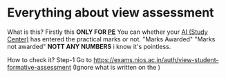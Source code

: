 # Everything about view assessment
What is this?
Firstly this **ONLY FOR [PE](https://nios-students.pages.dev/wiki/Exams-Assignments)** 
You can whether your [AI (Study Center)](https://nios-students.pages.dev/wiki/Glossary#:~:text=AI/SC%3A%20Accredited%20Institutes/Study%20Centre) has entered the practical 
 marks or not. "Marks Awarded" "Marks not awarded" **NOTT ANY NUMBERS** i know it's pointless.

 How to check it?
 Step-1 Go to https://exams.nios.ac.in/auth/view-student-formative-assessment (Ignore what is written on the )
